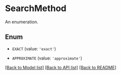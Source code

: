 # SearchMethod

An enumeration.

## Enum

* `EXACT` (value: `'exact'`)

* `APPROXIMATE` (value: `'approximate'`)

[[Back to Model list]](../README.md#documentation-for-models) [[Back to API list]](../README.md#documentation-for-api-endpoints) [[Back to README]](../README.md)


